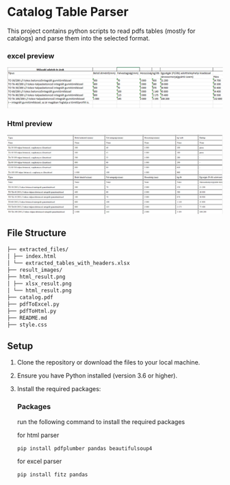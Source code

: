 
# Catalog Table Parser

This project contains python scripts to read pdfs tables (mostly for catalogs) and parse them into the selected format.

### excel preview
![alt text](https://github.com/barmin15/catalog-table-parser/blob/main/result_images/xlsx_result.png?raw=true)

### Html preview
![alt text](https://github.com/barmin15/catalog-table-parser/blob/main/result_images/html_result.png?raw=true)
## File Structure

```
├── extracted_files/
│ ├── index.html
│ └── extracted_tables_with_headers.xlsx
├── result_images/
├── html_result.png
│ ├── xlsx_result.png
│ └── html_result.png
├── catalog.pdf
├── pdfToExcel.py
├── pdfToHtml.py
├── README.md
├── style.css
```
## Setup

1. Clone the repository or download the files to your local machine.
2. Ensure you have Python installed (version 3.6 or higher).
3. Install the required packages:

    ### Packages

    run the following command to install the required packages
    
    for html parser

    ```
    pip install pdfplumber pandas beautifulsoup4
    ```

    for excel parser 

    ```
    pip install fitz pandas
    ```
